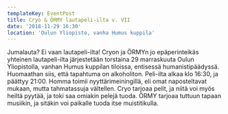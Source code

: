```yaml
---
templateKey: EventPost
title: Cryo & ÖRMY lautapeli-ilta v. VII
date: '2018-11-29 16:30'
location: 'Oulun Yliopisto, vanha Humus kuppila'
---
```

Jumalauta? Ei vaan lautapeli-ilta! Cryon ja ÖRMYn jo epäperinteikäs yhteinen lautapeli-ilta järjestetään torstaina 29 marraskuuta Oulun Yliopistolla, vanhan Humus kuppilan tiloissa, entisessä humanistipäädyssä. Huomaathan siis, että tapahtuma on alkoholiton. Peli-ilta alkaa klo 16:30, ja päättyy 21:00. Homma toimii nyyttärimeiningillä, eli omat naposteltavat mukaan, mutta tahmatassuja vältellen. Cryo tarjoaa pelit, ja niitä voi myös heiltä pyytää, ja toki saa omiakin pelejä tuoda. ÖRMY tarjoaa tuttuun tapaan musiikin, ja sitäkin voi paikalle tuoda itse muistitikulla.

